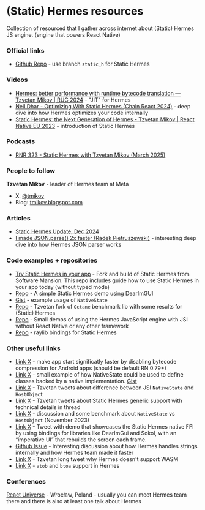 # (Static) Hermes resources
Collection of resourced that I gather across internet about (Static) Hermes JS engine. (engine that powers React Native)

### Official links
- [Github Repo](https://github.com/facebook/hermes) - use branch `static_h` for Static Hermes

### Videos
- [Hermes: better performance with runtime bytecode translation — Tzvetan Mikov | RUC 2024](https://www.youtube.com/watch?v=GUM64b-gAGg) - "JIT" for Hermes
- [Neil Dhar - Optimizing With Static Hermes (Chain React 2024)](https://www.youtube.com/watch?v=wflwVQp2zN0_) - deep dive into how Hermes optimizes your code internally
- [Static Hermes: the Next Generation of Hermes - Tzvetan Mikov | React Native EU 2023](https://www.youtube.com/watch?v=q-xKYA0EO-c) - introduction of Static Hermes

### Podcasts
- [RNR 323 - Static Hermes with Tzvetan Mikov (March 2025)](https://www.youtube.com/watch?v=CPyNY79DQuY)


### People to follow

**Tzvetan Mikov** - leader of Hermes team at Meta
  - X: [@tmikov](https://x.com/tmikov)
  - Blog: [tmikov.blogspot.com](https://tmikov.blogspot.com)

### Articles
- [Static Hermes Update, Dec 2024](https://x.com/tmikov/status/1869945330638442651)
- [I made JSON.parse() 2x faster (Radek Pietruszewski)](https://radex.io/react-native/json-parse/) - interesting deep dive into how Hermes JSON parser works


### Code examples + repositories
- [Try Static Hermes in your app](https://github.com/software-mansion-labs/hermes) - Fork and build of Static Hermes from Software Mansion. This repo includes guide how to use Static Hermes in your app today (without typed mode)
- [Repo](https://github.com/tmikov/gpt-scroller) - A simple Static Hermes demo using DearImGUI
- [Gist](https://gist.github.com/tmikov/3e6310abcd77ff8066297cdd4927b44d) - example usage of `NativeState`
- [Repo](https://github.com/tmikov/octane) - Tzvetan fork of `Octane` benchmark lib with some results for (Static) Hermes
- [Repo](https://github.com/tmikov/hermes-jsi-demos) - Small demos of using the Hermes JavaScript engine with JSI without React Native or any other framework
- [Repo](https://github.com/thejustinwalsh/sh-raylib) - raylib bindings for Static Hermes

### Other useful links
- [Link X](https://x.com/mrousavy/status/1890742572466753808) - make app start significatly faster by disabling bytecode compression for Android apps (should be default RN 0.79+) 
- [Link X](https://x.com/tmikov/status/1821219997181763956) - small example of how NativeState could be used to define classes backed by a native implementation. [Gist](https://gist.github.com/tmikov/3e6310abcd77ff8066297cdd4927b44d)
- [Link X](https://x.com/tmikov/status/1820266381545468200) - Tzvetan tweets about difference between JSI `NativeState` and `HostObject`
- [Link X](https://x.com/tmikov/status/1757112273783378054) - Tzvetan tweets about Static Hermes generic support with technical details in thread
- [Link X](https://x.com/kzzzf/status/1729312792094675060) - discussion and some benchmark about `NativeState` vs `HostObject` (November 2023)
- [Link X](https://x.com/tmikov/status/1720103356738474060) - Tweet with demo that showcases the Static Hermes native FFI by using bindings for libraries like DearImGui and Sokol, with an “imperative UI” that rebuilds the screen each frame.
- [Github Issue](https://github.com/facebook/hermes/discussions/1634) - Interesting discussion about how Hermes handles strings internally and how Hermes team made it faster
- [Link X](https://x.com/tmikov/status/1837600409386734037) - Tzvetan long tweet why Hermes doesn't support WASM
- [Link X](https://x.com/tmikov/status/1747462584725545049) - `atob` and `btoa` support in Hermes

### Conferences
[React Universe](https://www.reactuniverseconf.com) - Wrocław, Poland - usually you can meet Hermes team there and there is also at least one talk about Hermes
